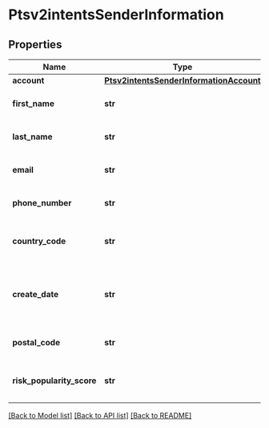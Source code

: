 # Ptsv2intentsSenderInformation

## Properties
Name | Type | Description | Notes
------------ | ------------- | ------------- | -------------
**account** | [**Ptsv2intentsSenderInformationAccount**](Ptsv2intentsSenderInformationAccount.md) |  | [optional] 
**first_name** | **str** | The first name of the sender.  | [optional] 
**last_name** | **str** | The last name of the sender.  | [optional] 
**email** | **str** | The email address of the sender.  | [optional] 
**phone_number** | **str** | The phone number of the sender.  | [optional] 
**country_code** | **str** | The country code of the sender.  | [optional] 
**create_date** | **str** | The date when the sender&#39;s account was created.  | [optional] 
**postal_code** | **str** | The postal code of the sender.  | [optional] 
**risk_popularity_score** | **str** | The risk popularity score of the sender.  | [optional] 

[[Back to Model list]](../README.md#documentation-for-models) [[Back to API list]](../README.md#documentation-for-api-endpoints) [[Back to README]](../README.md)


